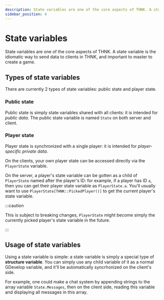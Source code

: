 ```yaml
---
description: State variables are one of the core aspects of THNK. A state variable is the idiomatic way to send data to clients in THNK, and important to master to create a game.
sidebar_position: 4
---
```


# State variables

State variables are one of the core aspects of THNK. A state variable is the idiomatic way to send data to clients in THNK, and important to master to create a game.

## Types of state variables

There are currently 2 types of state variables: public state and player state.

### Public state

Public state is simply state variables shared with all clients: it is intended for _public data_. The public state variable is named `State` on both server and client.

### Player state

Player state is synchronized with a single player: it is intended for _player-specific private data_.

On the clients, your own player state can be accessed directly via the `PlayerState` variable.

On the server, a player's state variable can be gotten as a child of `PlayerState` named after the player's ID: for example, if a player has ID `a`, then you can get their player state variable as `PlayerState.a`. You'll usually want to use `PlayerState[THNK::PickedPlayer()]` to get the current player's state variable.

:::caution

This is subject to breaking changes, `PlayerState` might become simply the currently picked player's state variable in the future.

:::

## Usage of state variables

Using a state variable is simple: a state variable is simply a special type of **structure variable**. You can simply use any child variable of it as a normal GDevelop variable, and it'll be automatically syncrhonized on the client's side.

For example, one could make a chat system by appending strings to the array variable `State.Messages`, then on the client side, reading this variable and displaying all messages in this array.
